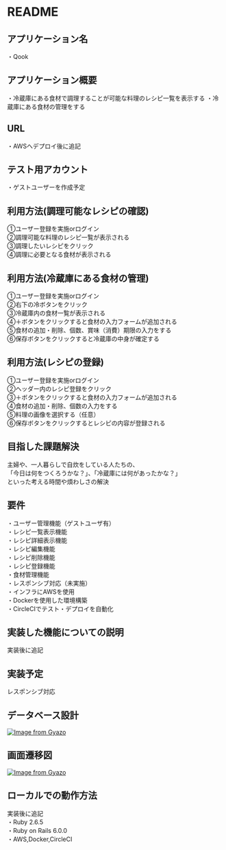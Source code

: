 # README

## アプリケーション名
・Qook

## アプリケーション概要
・冷蔵庫にある食材で調理することが可能な料理のレシピ一覧を表示する
・冷蔵庫にある食材の管理をする

## URL
・AWSへデプロイ後に追記

## テスト用アカウント
・ゲストユーザーを作成予定

## 利用方法(調理可能なレシピの確認)
①ユーザー登録を実施orログイン  
②調理可能な料理のレシピ一覧が表示される  
③調理したいレシピをクリック  
④調理に必要となる食材が表示される  

## 利用方法(冷蔵庫にある食材の管理)
①ユーザー登録を実施orログイン  
②右下の冷ボタンをクリック  
③冷蔵庫内の食材一覧が表示される  
④＋ボタンをクリックすると食材の入力フォームが追加される  
⑤食材の追加・削除、個数、賞味（消費）期限の入力をする  
⑥保存ボタンをクリックすると冷蔵庫の中身が確定する  

## 利用方法(レシピの登録)
①ユーザー登録を実施orログイン  
②ヘッダー内のレシピ登録をクリック  
③＋ボタンをクリックすると食材の入力フォームが追加される  
④食材の追加・削除、個数の入力をする  
⑤料理の画像を選択する（任意）  
⑥保存ボタンをクリックするとレシピの内容が登録される  

## 目指した課題解決
主婦や、一人暮らしで自炊をしている人たちの、  
「今日は何をつくろうかな？」、「冷蔵庫には何があったかな？」  
といった考える時間や煩わしさの解決

## 要件
・ユーザー管理機能（ゲストユーザ有）  
・レシピ一覧表示機能  
・レシピ詳細表示機能  
・レシピ編集機能  
・レシピ削除機能  
・レシピ登録機能  
・食材管理機能  
・レスポンシブ対応（未実施）  
・インフラにAWSを使用  
・Dockerを使用した環境構築  
・CircleCIでテスト・デプロイを自動化  

## 実装した機能についての説明
実装後に追記

## 実装予定
レスポンシブ対応

## データベース設計
[![Image from Gyazo](https://i.gyazo.com/b5ea3e3201c8b9e44e6c82c4c749bbcc.png)](https://gyazo.com/b5ea3e3201c8b9e44e6c82c4c749bbcc)

## 画面遷移図
[![Image from Gyazo](https://i.gyazo.com/2f50937e9574a344aed93de32b74c22a.png)](https://gyazo.com/2f50937e9574a344aed93de32b74c22a)

## ローカルでの動作方法
実装後に追記  
・Ruby 2.6.5  
・Ruby on Rails 6.0.0  
・AWS,Docker,CircleCI  
